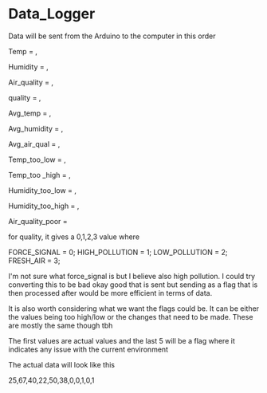 # Data_Logger

Data will be sent from the Arduino to the computer in this order

Temp = ,

Humidity = ,

Air_quality = ,

quality = , 

Avg_temp = ,

Avg_humidity = ,

Avg_air_qual = ,

Temp_too_low = ,

Temp_too _high = ,

Humidity_too_low = ,

Humidity_too_high = ,

Air_quality_poor =


for quality, it gives a 0,1,2,3 value where

FORCE_SIGNAL   = 0;
HIGH_POLLUTION = 1;
LOW_POLLUTION = 2;
FRESH_AIR = 3;

I'm not sure what force_signal is but I believe also high pollution. I could try converting this to be bad okay good that is sent but sending as a flag that is then processed after would be more efficient in terms of data.



It is also worth considering what we want the flags could be. It can be either the values being too high/low or the changes that need to be made. These are mostly the same though tbh

The first values are actual values and the last 5 will be a flag where it indicates any issue with the current environment

The actual data will look like this

25,67,40,22,50,38,0,0,1,0,1
